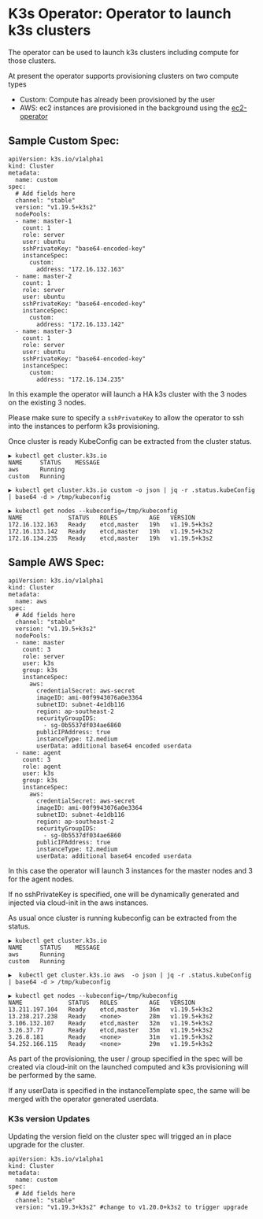 # K3s Operator: Operator to launch k3s clusters

The operator can be used to launch k3s clusters including compute for those clusters.

At present the operator supports provisioning clusters on two compute types

* Custom: Compute has already been provisioned by the user
* AWS: ec2 instances are provisioned in the background using the [ec2-operator](https://github.com/ibrokethecloud/ec2-operator)

## Sample Custom Spec:

```bigquery
apiVersion: k3s.io/v1alpha1
kind: Cluster
metadata:
  name: custom
spec:
  # Add fields here
  channel: "stable"
  version: "v1.19.5+k3s2"
  nodePools:
  - name: master-1
    count: 1
    role: server
    user: ubuntu
    sshPrivateKey: "base64-encoded-key"
    instanceSpec:
      custom:
        address: "172.16.132.163"
  - name: master-2
    count: 1
    role: server
    user: ubuntu
    sshPrivateKey: "base64-encoded-key"
    instanceSpec:
      custom:
        address: "172.16.133.142"        
  - name: master-3
    count: 1
    role: server
    user: ubuntu
    sshPrivateKey: "base64-encoded-key"
    instanceSpec:
      custom:
        address: "172.16.134.235"             
```

In this example the operator will launch a HA k3s cluster with the 3 nodes on the existing 3 nodes.

Please make sure to specify a `sshPrivateKey` to allow the operator to ssh into the instances to perform k3s provisioning.

Once cluster is ready KubeConfig can be extracted from the cluster status.

```bigquery
▶ kubectl get cluster.k3s.io
NAME     STATUS    MESSAGE
aws      Running
custom   Running

▶ kubectl get cluster.k3s.io custom -o json | jq -r .status.kubeConfig | base64 -d > /tmp/kubeconfig

▶ kubectl get nodes --kubeconfig=/tmp/kubeconfig
NAME             STATUS   ROLES         AGE   VERSION
172.16.132.163   Ready    etcd,master   19h   v1.19.5+k3s2
172.16.133.142   Ready    etcd,master   19h   v1.19.5+k3s2
172.16.134.235   Ready    etcd,master   19h   v1.19.5+k3s2
```


## Sample AWS Spec:
```bigquery
apiVersion: k3s.io/v1alpha1
kind: Cluster
metadata:
  name: aws
spec:
  # Add fields here
  channel: "stable"
  version: "v1.19.5+k3s2"
  nodePools:
  - name: master
    count: 3
    role: server
    user: k3s
    group: k3s
    instanceSpec:
      aws:
        credentialSecret: aws-secret
        imageID: ami-00f9943076a0e3364
        subnetID: subnet-4e1db116
        region: ap-southeast-2
        securityGroupIDS:
          - sg-0b5537df034ae6860
        publicIPAddress: true
        instanceType: t2.medium
        userData: additional base64 encoded userdata
  - name: agent
    count: 3
    role: agent
    user: k3s
    group: k3s
    instanceSpec:
      aws:
        credentialSecret: aws-secret
        imageID: ami-00f9943076a0e3364
        subnetID: subnet-4e1db116
        region: ap-southeast-2
        securityGroupIDS:
          - sg-0b5537df034ae6860
        publicIPAddress: true
        instanceType: t2.medium      
        userData: additional base64 encoded userdata
```

In this case the operator will launch 3 instances for the master nodes and 3 for the agent nodes.

If no sshPrivateKey is specified, one will be dynamically generated and injected via cloud-init in the aws instances.

As usual once cluster is running kubeconfig can be extracted from the status.

```bigquery
▶ kubectl get cluster.k3s.io
NAME     STATUS    MESSAGE
aws      Running
custom   Running

▶  kubectl get cluster.k3s.io aws  -o json | jq -r .status.kubeConfig | base64 -d > /tmp/kubeconfig

▶ kubectl get nodes --kubeconfig=/tmp/kubeconfig
NAME             STATUS   ROLES         AGE   VERSION
13.211.197.104   Ready    etcd,master   36m   v1.19.5+k3s2
13.238.217.238   Ready    <none>        28m   v1.19.5+k3s2
3.106.132.107    Ready    etcd,master   32m   v1.19.5+k3s2
3.26.37.77       Ready    etcd,master   35m   v1.19.5+k3s2
3.26.8.181       Ready    <none>        31m   v1.19.5+k3s2
54.252.166.115   Ready    <none>        29m   v1.19.5+k3s2
```

As part of the provisioning, the user / group specified in the spec will be created via cloud-init on the launched computed 
and k3s provisioning will be performed by the same. 

If any userData is specified in the instanceTemplate spec, the same will be merged with the operator generated userdata.


### K3s version Updates
Updating the version field on the cluster spec will trigged an in place upgrade for the cluster.

```bigquery
apiVersion: k3s.io/v1alpha1
kind: Cluster
metadata:
  name: custom
spec:
  # Add fields here
  channel: "stable"
  version: "v1.19.3+k3s2" #change to v1.20.0+k3s2 to trigger upgrade
```